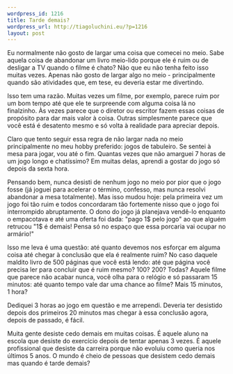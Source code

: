 ```yaml
--- 
wordpress_id: 1216
title: Tarde demais?
wordpress_url: http://tiagoluchini.eu/?p=1216
layout: post
---
```

Eu normalmente não gosto de largar uma coisa que comecei no meio. Sabe aquela coisa de abandonar um livro meio-lido porque ele é ruim ou de desligar a TV quando o filme é chato? Não que eu não tenha feito isso muitas vezes. Apenas não gosto de largar algo no meio - principalmente quando são atividades que, em tese, eu deveria estar me divertindo.

Isso tem uma razão. Muitas vezes um filme, por exemplo, parece ruim por um bom tempo até que ele te surpreende com alguma coisa lá no finalzinho. Às vezes parece que o diretor ou escritor fazem essas coisas de propósito para dar mais valor à coisa. Outras simplesmente parece que você está é desatento mesmo e só volta à realidade para apreciar depois.

Claro que tento seguir essa regra de não largar nada no meio principalmente no meu hobby preferido: jogos de tabuleiro. Se sentei à mesa para jogar, vou até o fim. Quantas vezes que não amarguei 7 horas de um jogo longo e chatíssimo? Em muitas delas, aprendi a gostar do jogo só depois da sexta hora.

Pensando bem, nunca desisti de nenhum jogo no meio por pior que o jogo fosse (já joguei para acelerar o término, confesso, mas nunca resolvi abandonar a mesa totalmente). Mas isso mudou hoje: pela primeira vez um jogo foi tão ruim e todos concordaram tão fortemente nisso que o jogo foi interrompido abruptamente. O dono do jogo já planejava vendê-lo enquanto o empacotava e até uma oferta foi dada: "pago 1$ pelo jogo" ao que alguém retrucou "1$ é demais! Pensa só no espaço que essa porcaria vai ocupar no armário!"

Isso me leva é uma questão: até quanto devemos nos esforçar em alguma coisa até chegar à conclusão que ela é realmente ruim? No caso daquele maldito livro de 500 páginas que você está lendo: até que página você precisa ler para concluir que é ruim mesmo? 100? 200? Todas? Aquele filme que parece não acabar nunca, você olha para o relógio e só passaram 15 minutos: até quanto tempo vale dar uma chance ao filme? Mais 15 minutos, 1 hora?

Dediquei 3 horas ao jogo em questão e me arrependi. Deveria ter desistido depois dos primeiros 20 minutos mas chegar à essa conclusão agora, depois de passado, é fácil.

Muita gente desiste cedo demais em muitas coisas. É aquele aluno na escola que desiste do exercício depois de tentar apenas 3 vezes. É aquele profissional que desiste da carreira porque não evoluiu como queria nos últimos 5 anos. O mundo é cheio de pessoas que desistem cedo demais mas quando é tarde demais?
